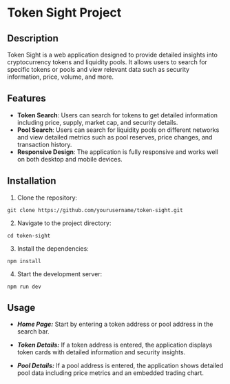 # Token Sight Project

## Description

Token Sight is a web application designed to provide detailed insights into cryptocurrency tokens and liquidity pools. It allows users to search for specific tokens or pools and view relevant data such as security information, price, volume, and more.

## Features

- **Token Search**: Users can search for tokens to get detailed information including price, supply, market cap, and security details.
- **Pool Search**: Users can search for liquidity pools on different networks and view detailed metrics such as pool reserves, price changes, and transaction history.
- **Responsive Design**: The application is fully responsive and works well on both desktop and mobile devices.

## Installation

1. Clone the repository:

`git clone https://github.com/yourusername/token-sight.git`

2. Navigate to the project directory:

`cd token-sight`

3. Install the dependencies:

`npm install`

4. Start the development server:

`npm run dev`

## Usage

- **_Home Page:_** Start by entering a token address or pool address in the search bar.

- **_Token Details:_** If a token address is entered, the application displays token cards with detailed information and security insights.

- **_Pool Details:_** If a pool address is entered, the application shows detailed pool data including price metrics and an embedded trading chart.

